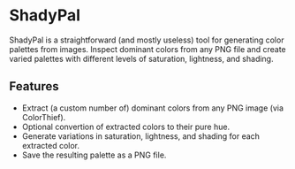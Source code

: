 # ShadyPal
ShadyPal is a straightforward (and mostly useless) tool for generating color palettes from images. Inspect dominant colors from any PNG file and create varied palettes with different levels of saturation, lightness, and shading.
## Features
- Extract (a custom number of) dominant colors from any PNG image (via ColorThief).
- Optional convertion of extracted colors to their pure hue.
- Generate variations in saturation, lightness, and shading for each extracted color.
- Save the resulting palette as a PNG file.
